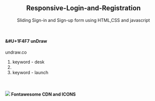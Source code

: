 <h2><center> Responsive-Login-and-Registration</center></h2>

<p> <center>Sliding Sign-in and Sign-up form using HTML,CSS and javascript</center></p>

<br>

<h4>&#U+1F4F7 unDraw </h4>
<p> undraw.co</p>
<ol>
<li>keyword - desk<li>
<li>keyword - launch</li>
</ol>

<br>

<h4><img src ="E:\1web development\images\icons.png"> Fontawesome CDN and ICONS</h4>


